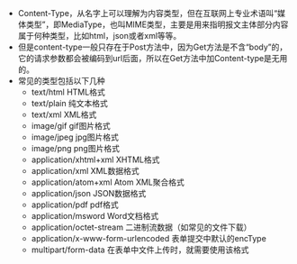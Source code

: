 * Content-Type，从名字上可以理解为内容类型，但在互联网上专业术语叫“媒体类型”，即MediaType，也叫MIME类型，主要是用来指明报文主体部分内容属于何种类型，比如html，json或者xml等等。
* 但是content-type一般只存在于Post方法中，因为Get方法是不含“body”的，它的请求参数都会被编码到url后面，所以在Get方法中加Content-type是无用的。
* 常见的类型包括以下几种
    - text/html HTML格式
    - text/plain 纯文本格式
    - text/xml XML格式
    - image/gif gif图片格式
    - image/jpeg jpg图片格式
    - image/png png图片格式
    - application/xhtml+xml XHTML格式
    - application/xml XML数据格式
    - application/atom+xml Atom XML聚合格式
    - application/json JSON数据格式
    - application/pdf pdf格式
    - application/msword Word文档格式
    - application/octet-stream 二进制流数据（如常见的文件下载）
    - application/x-www-form-urlencoded 表单提交中默认的encType
    - multipart/form-data 在表单中文件上传时，就需要使用该格式
